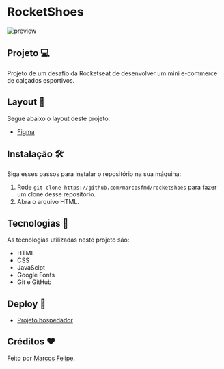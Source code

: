# RocketShoes
![preview](./preview/RocketShoes.png)

## Projeto 💻
Projeto de um desafio da Rocketseat de desenvolver um mini e-commerce de calçados esportivos.

## Layout 🔖
Segue abaixo o layout deste projeto:
- [Figma](https://www.figma.com/file/QFTF46zzEkizffVMFqGE0d/DD-%2F-RocketShoes-(Copy)?t=Nv8tndpiYknrXHqh-6)

## Instalação 🛠
Siga esses passos para instalar o repositório na sua máquina:
1. Rode `git clone https://github.com/marcosfmd/rocketshoes` para fazer um clone desse repositório.
2. Abra o arquivo HTML.

## Tecnologias 🚀
As tecnologias utilizadas neste projeto são:
- HTML
- CSS
- JavaScipt
- Google Fonts
- Git e GitHub

## Deploy 🚀

- [Projeto hospedador](https://marcosfmd.github.io/rocket-shoes)

## Créditos ❤️
Feito por [Marcos Felipe](https://github.com/marcosfmd/).